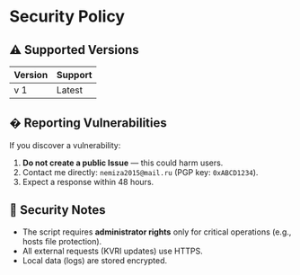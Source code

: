 # Security Policy  

## ⚠️ Supported Versions  
| Version | Support           |  
|---------|-------------------|  
| v 1     |    Latest         |  


## � Reporting Vulnerabilities  
If you discover a vulnerability:  
1. **Do not create a public Issue** — this could harm users.  
2. Contact me directly: `nemiza2015@mail.ru` (PGP key: `0xABCD1234`).  
3. Expect a response within 48 hours.  

## 🔐 Security Notes  
- The script requires **administrator rights** only for critical operations (e.g., hosts file protection).  
- All external requests (KVRI updates) use HTTPS.  
- Local data (logs) are stored encrypted.  